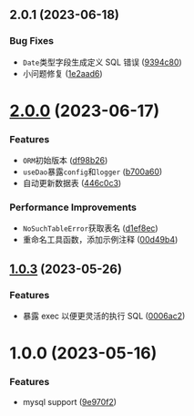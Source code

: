 ## 2.0.1 (2023-06-18)

### Bug Fixes

-   `Date`类型字段生成定义 SQL 错误 ([9394c80](https://github.com/x-wink/wink-dao/commit/9394c809626bb05a3a43214b02433d171002b2b3))
-   小问题修复 ([1e2aad6](https://github.com/x-wink/wink-dao/commit/1e2aad68cc41ac9760c59633f1849e426d5c1b1a))

# [2.0.0](https://github.com/x-wink/wink-dao/compare/v1.0.3...v2.0.0) (2023-06-17)

### Features

-   `ORM`初始版本 ([df98b26](https://github.com/x-wink/wink-dao/commit/df98b26199278ac9c81644bd3d66a4e2648a7620))
-   `useDao`暴露`config`和`logger` ([b700a60](https://github.com/x-wink/wink-dao/commit/b700a60002d9cde38d58f66ecfb9e61f4f255bad))
-   自动更新数据表 ([446c0c3](https://github.com/x-wink/wink-dao/commit/446c0c33378924e5b353b5d146c9c160953dc7ca))

### Performance Improvements

-   `NoSuchTableError`获取表名 ([d1ef8ec](https://github.com/x-wink/wink-dao/commit/d1ef8ec8e7a5d5166aad271d2c93e358ba4d0f9f))
-   重命名工具函数，添加示例注释 ([00d49b4](https://github.com/x-wink/wink-dao/commit/00d49b414bfe5557cc09e84b9ae1934a51e2a585))

## [1.0.3](https://github.com/x-wink/wink-dao/compare/v1.0.2...v1.0.3) (2023-05-26)

### Features

-   暴露 exec 以便更灵活的执行 SQL ([0006ac2](https://github.com/x-wink/wink-dao/commit/0006ac238dfb7f8410a17a7baed7c55ae18ac440))

# 1.0.0 (2023-05-16)

### Features

-   mysql support ([9e970f2](https://github.com/x-wink/libary-template/commit/9e970f2233653867806ff67f775c98ce515a3ee8))
